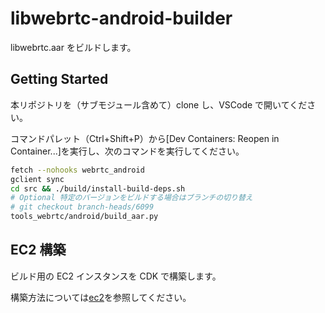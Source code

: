 # libwebrtc-android-builder

libwebrtc.aar をビルドします。

## Getting Started

本リポジトリを（サブモジュール含めて）clone し、VSCode で開いてください。

コマンドパレット（Ctrl+Shift+P）から[Dev Containers: Reopen in Container...]を実行し、次のコマンドを実行してください。

```sh
fetch --nohooks webrtc_android
gclient sync
cd src && ./build/install-build-deps.sh
# Optional 特定のバージョンをビルドする場合はブランチの切り替え
# git checkout branch-heads/6099
tools_webrtc/android/build_aar.py
```

## EC2 構築

ビルド用の EC2 インスタンスを CDK で構築します。

構築方法については[ec2](./ec2/)を参照してください。
